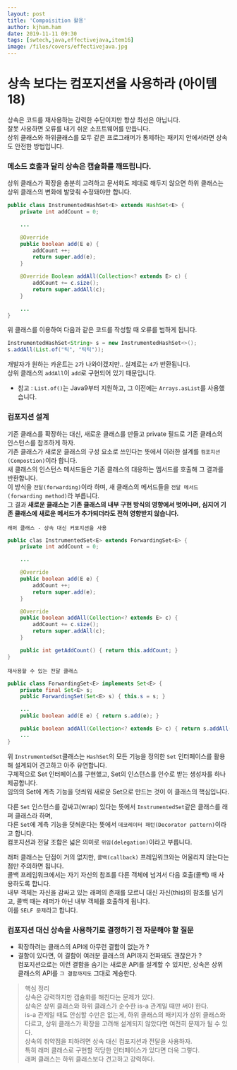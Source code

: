 ```yaml
---
layout: post
title: 'Compoisition 활용'
author: kjham.ham
date: 2019-11-11 09:30
tags: [swtech,java,effectivejava,item16]
image: /files/covers/effectivejava.jpg
---
```


# 상속 보다는 컴포지션을 사용하라 (아이템 18)  

상속은 코드를 재사용하는 강력한 수단이지만 항상 최선은 아닙니다.  
잘못 사용하면 오류를 내기 쉬운 소프트웨어를 만듭니다.  
상위 클래스와 하위클래스를 모두 같은 프로그래머가 통제하는 패키지 안에서라면 상속도 안전한 방법입니다.  

### 메소드 호출과 달리 상속은 캡슐화를 깨뜨립니다.
상위 클래스가 확장을 충분히 고려하고 문서화도 제대로 해두지 않으면 하위 클래스는 상위 클래스의 변화에 발맞춰 수정돼야만 합니다.  
~~~java
public class InstrumentedHashSet<E> extends HashSet<E> {
    private int addCount = 0;

    ...

    @Override
    public boolean add(E e) {
        addCount ++;
        return super.add(e);
    }

    @Override Boolean addAll(Collection<? extends E> c) {
        addCount += c.size();
        return super.addAll(c);
    }

    ...
}
~~~
위 클래스를 이용하여 다음과 같은 코드를 작성할 때 오류를 범하게 됩니다.  
~~~java
InstrumentedHashSet<String> s = new InstrumentedHashSet<>();
s.addAll(List.of("틱", "틱틱"));
~~~
개발자가 원하는 카운트는 `2`가 나와야겠지만.. 실제로는 `4`가 반환됩니다.  
상위 클래스의 `addAll`이 `add`로 구현되어 있기 때문입니다.  
* 참고 : `List.of()`는 Java9부터 지원하고, 그 이전에는 `Arrays.asList`를 사용했습니다.  

### 컴포지션 설계  
기존 클래스를 확장하는 대신, 새로운 클래스를 만들고 private 필드로 기존 클래스의 인스턴스를 참조하게 하자.  
기존 클래스가 새로운 클래스의 구성 요소로 쓰인다는 뜻에서 이러한 설계를 `컴포지션(Compostion)`이라 합니다.  
새 클래스의 인스턴스 메서드들은 기존 클래스의 대응하는 멤서드를 호출해 그 결과를 반환합니다.  
이 방식을 `전달(forwarding)`이라 하며, 새 클래스의 메서드들을 `전달 메서드(forwarding method)`라 부릅니다.  
그 결과 **새로운 클래스는 기존 클래스의 내부 구현 방식의 영향에서 벗어나며, 심지어 기존 클래스에 새로운 메서드가 추가되더라도 전혀 영향받지 않습니다.**  

`래퍼 클래스 - 상속 대신 커포지션을 사용`  
~~~java
public clas InstrumentedSet<E> extends ForwardingSet<E> {
    private int addCount = 0;

    ...

    @Override
    public boolean add(E e) {
        addCount ++;
        return super.add(e);
    }

    @Override
    public boolean addAll(Collection<? extends E> c) {
        addCount += c.size();
        return super.addAll(c);
    }

    public int getAddCount() { return this.addCount; }
}
~~~
`재사용할 수 있는 전달 클래스`  
~~~java
public class ForwardingSet<E> implements Set<E> {
    private final Set<E> s;
    public ForwardingSet(Set<E> s) { this.s = s; }

    ...
    public boolean add(E e) { return s.add(e); }

    public boolean addAll(Collection<? extends E> c) { return s.addAll(c); }
    ...
}
~~~
위 `InstrumentedSet`클래스는 `HashSet`의 모든 기능을 정의한 `Set` 인터페이스를 활용해 설계되어 견고하고 아주 유연합니다.  
구체적으로 Set 인터페이스를 구현했고, Set의 인스턴스를 인수로 받는 생성자를 하나 제공합니다.  
임의의 Set에 계측 기능을 덧씌워 새로운 Set으로 만드는 것이 이 클래스의 핵심입니다.  

다른 `Set` 인스턴스를 감싸고(wrap) 있다는 뜻에서 `InstrumentedSet`같은 클래스를 래퍼 클래스라 하며,  
다른 `Set`에 계측 기능을 덧씌운다는 뜻에서 `데코레이터 패턴(Decorator pattern)`이라고 합니다.  
컴포지션과 전달 조합은 넓은 의미로 `위임(delegation)`이라고 부릅니다.  

래퍼 클래스는 단점이 거의 없지만, `콜백(callback)` 프레임워크와는 어울리지 않는다는 점만 주의하면 됩니다.  
콜백 프레임워크에서는 자기 자신의 참조를 다른 객체에 넘겨서 다음 호출(콜백) 때 사용하도록 합니다.  
내부 객체는 자신을 감싸고 있는 래퍼의 존재를 모르니 대신 자신(this)의 참조를 넘기고, 콜백 때는 래퍼가 아닌 내부 객체를 호출하게 됩니다.  
이를 `SELF 문제`라고 합니다.

### 컴포지션 대신 상속을 사용하기로 결정하기 전 자문해야 할 질문  
- 확장하려는 클래스의 API에 아무런 결함이 없는가 ?  
- 결함이 있다면, 이 결함이 여러분 클래스의 API까지 전파돼도 괜찮은가 ?  
컴포지션으로는 이런 결함을 숨기는 새로운 API를 설계할 수 있지만, 상속은 상위 클래스의 API를 `그 결함까지도` 그대로 계승한다.

> 핵심 정리  
상속은 강력하지만 캡슐화를 해친다는 문제가 있다.  
상속은 상위 클래스와 하위 클래스가 순수한 is-a 관계일 때만 써야 한다.  
is-a 관계일 때도 안심할 수만은 없는게, 하위 클래스의 패키지가 상위 클래스와 다르고, 상위 클래스가 확장을 고려해 설계되지 않았다면 여전히 문제가 될 수 있다.  
상속의 취약점을 피하려면 상속 대신 컴포지션과 전달을 사용하자.  
특히 래퍼 클래스로 구현할 적당한 인터페이스가 있다면 더욱 그렇다.  
래퍼 클래스는 하위 클래스보다 견고하고 강력하다.  